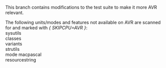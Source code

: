 This branch contains modifications to the test suite to make it more AVR relevant.

The following units/modes and features not available on AVR are scanned for and marked with _{ SKIPCPU=AVR }_:  
sysutils  
classes  
variants  
strutils  
mode macpascal  
resourcestring

